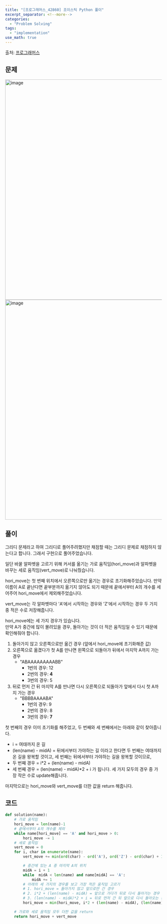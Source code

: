 ```yaml
---
title: "[프로그래머스_42860] 조이스틱 Python 풀이"
excerpt_separator: <!--more-->
categories:
  - "Problem Solving"
tags:
  - "implementation"
use_math: true
---
```


출처: [프로그래머스](https://programmers.co.kr/learn/courses/30/lessons/42860)

## 문제

<img width="706" alt="image" src="https://user-images.githubusercontent.com/59808674/163673619-b68978c2-b04c-455b-ab4a-ff4d30a0cf49.png">
<img width="705" alt="image" src="https://user-images.githubusercontent.com/59808674/163673643-1f51ca63-6535-45e7-9e24-f7c24f966a80.png">

## 풀이

그리디 문제라고 하여 그리디로 풀어주려했지만 채점할 때는 그리디 문제로 채점하지 않는다고 합니다. 그래서 구현으로 풀어주었습니다.

일단 바꿀 알파벳을 고르기 위해 커서를 옮기는 가로 움직임(hori_move)과 알파벳을 바꾸는 세로 움직임(vert_move)로 나눠줬습니다.

hori_move는 첫 번째 위치에서 오른쪽으로만 옮기는 경우로 초기화해주었습니다. 만약 이름이 A로 끝난다면 끝부분까지 옮기지 않아도 되기 때문에 끝에서부터 A의 개수를 세어주어 hori_move에서 제외해주었습니다.

vert_move는 각 알파벳마다 'A'에서 시작하는 경우와 'Z'에서 시작하는 경우 두 가지 중 적은 수로 저장해줍니다.

hori_move에는 세 가지 경우가 있습니다.  
만약 A가 중간에 많이 몰려있을 경우, 돌아가는 것이 더 적은 움직임일 수 있기 때문에 확인해줘야 합니다.

1. 돌아가지 않고 오른쪽으로만 옮긴 경우 (앞에서 hori_move에 초기화해준 값)
2. 오른쪽으로 옮겼다가 첫 A를 만나면 왼쪽으로 되돌아가 뒤에서 마지막 A까지 가는 경우
   - "ABAAAAAAAAABB"
     - 1번의 경우: 12
     - 2번의 경우: **4**
     - 3번의 경우: 5
3. 뒤로 먼저 간 뒤 마지막 A를 만나면 다시 오른쪽으로 되돌아가 앞에서 다시 첫 A까지 가는 경우
   - "BBBBAAAABA"
     - 1번의 경우: 9
     - 2번의 경우: 8
     - 3번의 경우: **7**

첫 번째의 경우 이미 초기화를 해주었고, 두 번째와 세 번째에서는 아래와 같이 찾아줍니다.

- i = 여태까지 온 길
- (len(name) - midA) = 뒤에서부터 가야하는 길
  이라고 한다면 두 번째는 여태까지 온 길을 왕복할 것이고, 세 번째는 뒤에서부터 가야하는 길을 왕복할 것이므로,
- 두 번째 경우 = i\*2 + (len(name) - midA)
- 세 번째 경우 = (len(name) - midA)\*2 + i
  가 됩니다. 세 가지 모두의 경우 중 가장 작은 수로 update해줍니다.

마지막으로는 hori_move와 vert_move를 더한 값을 return 해줍니다.

## 코드

```python
def solution(name):
    # 가로 움직임
    hori_move = len(name)-1
    # 끝에서부터 A의 개수를 제외
    while name[hori_move] == 'A' and hori_move > 0:
        hori_move -= 1
    # 세로 움직임
    vert_move = 0
    for i, char in enumerate(name):
        vert_move += min(ord(char) - ord('A'), ord('Z') - ord(char) + 1)

        # 중간에 있는 A 중 마지막 A의 위치
        midA = i + 1
        while  midA < len(name) and name[midA] == 'A':
            midA += 1
        # 아래의 세 가지의 경우를 보고 가장 적은 움직임 고르기
        # 1. hori_move = 돌아가지 않고 앞으로만 간 경우
        # 2. i*2 + (len(name) - midA) = 앞으로 가다가 뒤로 다시 돌아가는 경우
        # 3. (len(name) - midA)*2 + i = 뒤로 먼저 간 뒤 앞으로 다시 돌아오는 경우
        hori_move = min(hori_move, i*2 + (len(name) - midA), (len(name) - midA)*2 + i)

    # 가로와 세로 움직임 모두 더한 값을 return
    return hori_move + vert_move
```

